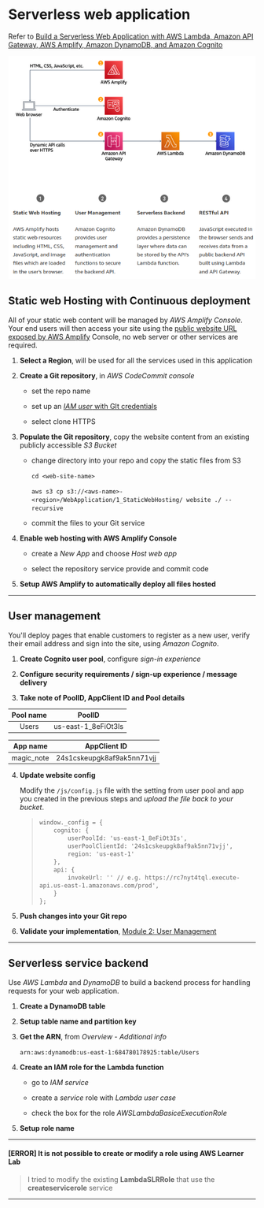 # Serverless web application

Refer to [Build a Serverless Web Application with AWS Lambda, Amazon API Gateway, AWS Amplify, Amazon DynamoDB, and Amazon Cognito](https://aws.amazon.com/getting-started/hands-on/build-serverless-web-app-lambda-apigateway-s3-dynamodb-cognito/?nc1=h_ls)

<img src="./images/Architecture.png" title="" alt="Architecture" data-align="center">

## Static web Hosting with Continuous deployment

All of your static web content will be managed by *AWS Amplify Console*. Your end users will then access your site using the <u>public website URL exposed by AWS Amplify</u> Console, no web server or other services are required.

1. **Select a Region**, will be used for all the services used in this application

2. **Create a Git repository**, in *AWS CodeCommit console*
   
   * set the repo name
   
   * set up an <u>*IAM user* with GIt credentials</u>
   
   * select clone HTTPS

3. **Populate the Git repository**, copy the website content from an existing publicly accessible *S3 Bucket*
   
   * change directory into your repo and copy the static files from S3
     
     `cd <web-site-name>`
     
     `aws s3 cp s3://<aws-name>-<region>/WebApplication/1_StaticWebHosting/ website ./ --recursive`
   
   * commit the files to your Git service

4. **Enable web hosting with AWS Amplify Console**
   
   * create a *New App* and choose *Host web app*
   
   * select the repository service provide and commit code

5. **Setup AWS Amplify to automatically deploy all files hosted**

---

## User management

You'll deploy pages that enable customers to register as a new user, verify their email address and sign into the site, using *Amazon Cognito*.

1. **Create Cognito user pool**, configure *sign-in experience*

2. **Configure security requirements / sign-up experience / message delivery**

3. **Take note of PoolID, AppClient ID and Pool details**

| Pool name | PoolID              |
|:---------:|:-------------------:|
| Users     | us-east-1_8eFiOt3Is |

| App name   | AppClient ID               |
| ---------- | -------------------------- |
| magic_note | 24s1cskeupgk8af9ak5nn71vjj |

4. **Update website config**
   
   Modify the `/js/config.js` file with the setting from user pool and app you created in the previous steps and *upload the file back to your bucket*.
   
   > ```
   > window._config = {
   >     cognito: {
   >         userPoolId: 'us-east-1_8eFiOt3Is',
   >         userPoolClientId: '24s1cskeupgk8af9ak5nn71vjj',
   >         region: 'us-east-1'
   >     },
   >     api: {
   >         invokeUrl: '' // e.g. https://rc7nyt4tql.execute-api.us-east-1.amazonaws.com/prod',
   >     }
   > };
   > ```

5. **Push changes into your Git repo**

6. **Validate your implementation**, [Module 2: User Management](https://aws.amazon.com/getting-started/hands-on/build-serverless-web-app-lambda-apigateway-s3-dynamodb-cognito/module-2/)

---

## Serverless service backend

Use *AWS Lambda* and *DynamoDB* to build a backend process for handling requests for your web application.

1. **Create a DynamoDB table**

2. **Setup table name and partition key**

3. **Get the ARN**, from *Overview* - *Additional info*
   
   `arn:aws:dynamodb:us-east-1:684780178925:table/Users`

4. **Create an IAM role for the Lambda function**
   
   * go to *IAM service*
   
   * create a *service* role with *Lambda user case*
   
   * check the box for the role *AWSLambdaBasiceExecutionRole*

5. **Setup role name**

---

#### [ERROR] It is not possible to create or modify a role using AWS Learner Lab

> I tried to modify the existing **LambdaSLRRole** that use the **createservicerole** service

---


